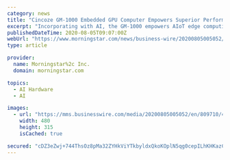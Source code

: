 ```yaml
---
category: news
title: "Cincoze GM-1000 Embedded GPU Computer Empowers Superior Performance for Machine Vision Applications"
excerpt: "Incorporating with AI, the GM-1000 empowers AIoT edge computing ... Taking advantage of the heterogeneous platform of CPU and GPU, GM-1000 tackles AIoT and machine learning tasks for intelligent ..."
publishedDateTime: 2020-08-05T09:07:00Z
webUrl: "https://www.morningstar.com/news/business-wire/20200805005052/cincoze-gm-1000-embedded-gpu-computer-empowers-superior-performance-for-machine-vision-applications"
type: article

provider:
  name: Morningstar%2c Inc.
  domain: morningstar.com

topics:
  - AI Hardware
  - AI

images:
  - url: "https://mms.businesswire.com/media/20200805005052/en/809710/4/05.jpg"
    width: 480
    height: 315
    isCached: true

secured: "cDZ3eZwj+744ThsOz8pMa32ZYHkViYTkbyldxQkoKOplN5qg0cepILhKHKazCOJLwDS5JRqtjXWGhd3PF4i+D3DWwjTLZiS9tNLKq0e0tduWIy1gigHR6//gtXhTbgSIQoc9Y9r7F15IsyjFGs72NvWELw7PKy5AJzs9hc+/kvJlaHrBdiyonlq3BXmxvXTnjlNeQ3v11sfM/YlFCoOTWEFPrUpIm4B+YX9OKo9C2Rjs14odn3VhXAKZaMGZbq4giYkTF1kIJu9urAY3/Jmbc2svb43Ys3FLscFZpt9TFQGce4jcMgHlf8xaB/XjRqUCiAih3lCcG6rD0JbCuBQuHQ==;7z7tvHzzTBxLYrlvw+L9GQ=="
---
```


